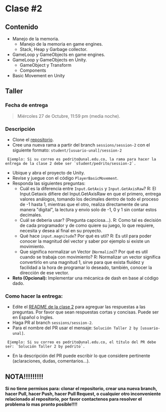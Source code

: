 # Clase #2

## Contenido

- Manejo de la memoria.
  - Manejo de la memoria en game engines.
  - Stack, Heap y Garbage collector.
- GameLoop y GameObjects en game engines.
- GameLoop y GameObjects en Unity.
  - GameObject y Transform
  - Components
- Basic Movement en Unity

## Taller

### Fecha de entrega
> Miércoles 27 de Octubre, 11:59 pm (media noche).

### Descripción
- Clone el [repositorio](https://github.com/UNAL-IntroVideojuegos-2021-2/intro-videogames-2021-2).
- Cree una nueva rama a partir del branch `sessions/session-2` con el siguiente formato: `student/[usuario-unal]/session-2`
```
 Ejemplo: Si su correo es pedrito@unal.edu.co, la rama para hacer la entrega de la clase 2 debe ser `student/pedrito/session-2`.
```
- Ubique y abra el proyecto de Unity.
- Revise y juegue con el código `PlayerBasicMovement`.
- Responda las siguientes preguntas:
  - Cuál es la diferencia entre `Input.GetAxis` y `Input.GetAxisRaw`?
  R: El Input.Getaxis difiere del Input.GetAxisRaw en que el primero, entrega valores análogos, tomando los decimales dentro de todo el proceso de -1 hasta 1, mientras que el otro, realiza directamente de una manera "digital", la lectura y envío solo de -1, 0 y 1 sin contar estos decimales.
  - Cuál se deberia usar? (Pregunta capciosa...).
  R: Como tal es decisión de cada programador y de como quiere su juego, lo que requiere, necesita y desea al final en su proyecto.
  - Qué hace `input.magnitude`? Por qué es util?
  R: Es util para poder conocer la magnitud del vector y saber por ejemplo si existe un movimiento.
  - Que significa normalizar un Vector (`Normalize`)? Por qué es util cuando se trabaja con movimiento?
  R: Normalizar un vector significa convertirlo en una magnitud 1, sirve para que exista fluidez y facilidad a la hora de programar lo deseado, también, conocer la dirección  de ese vector. 
- **Reto (Opcional):** Implementar una mécanica de dash en base al código dado.

### Como hacer la entrega:
- Edite el [README de la clase 2](https://github.com/UNAL-IntroVideojuegos-2021-2/intro-videogames-2021-2/blob/main/Clase2/README.md) para agreguar las respuestas a las preguntas. Por favor que sean respuestas cortas y concisas. Puede ser en Español o Ingles.
- Haga PR al branch `sessions/session-2`. 
- Para el nombre del PR usar el mensaje: `Solución Taller 2 by [usuario-unal]`. 
```
 Ejemplo: Si su correo es pedrito@unal.edu.co, el título del PR debe ser: `Solución Taller 2 by pedrito`.
```
- En la descripción del PR puede escribir lo que considere pertinente (aclaraciones, dudas, comentarios...).

## NOTA!!!!!!!!!
**Si no tiene permisos para: clonar el repositorio, crear una nueva branch, hacer Pull, hacer Push, hacer Pull Request, o cualquier otro inconveniente relacionado al repositorio, por favor contactenos para resolver el problema lo mas pronto posible!!!!**